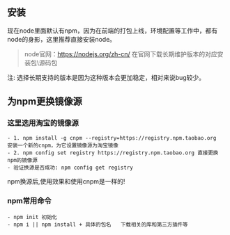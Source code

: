 ## 安装

现在node里面默认有npm，因为在前端的打包上线，环境配置等工作中，都有node的身影，这里推荐直接安装node。

> node官网：https://nodejs.org/zh-cn/
> 在官网下载长期维护版本的对应安装包\源码包

注: 选择长期支持的版本是因为这种版本会更加稳定，相对来说bug较少。


## 为npm更换镜像源
### 这里选用淘宝的镜像源
```
- 1. npm install -g cnpm --registry=https://registry.npm.taobao.org   安装一个新的cnpm，为它设置镜像源为淘宝镜像
- 2. npm config set registry https://registry.npm.taobao.org 直接更换npm的镜像源
- 验证换源是否成功: npm config get registry
```
npm换源后,使用效果和使用cnpm是一样的!

### npm常用命令
```
- npm init 初始化
- npm i || npm install + 具体的包名   下载相关的库和第三方插件等
```